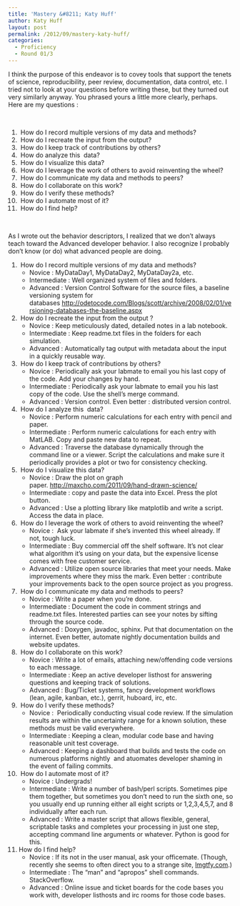 ```yaml
---
title: 'Mastery &#8211; Katy Huff'
author: Katy Huff
layout: post
permalink: /2012/09/mastery-katy-huff/
categories:
  - Proficiency
  - Round 01/3
---
```

I think the purpose of this endeavor is to covey tools that support the tenets of science, reproducibility, peer review, documentation, data control, etc. I tried not to look at your questions before writing these, but they turned out very similarly anyway. You phrased yours a little more clearly, perhaps. Here are my questions :

&nbsp;

1.   How do I record multiple versions of my data and methods?
2.   How do I recreate the input from the output?
3.   How do I keep track of contributions by others?
4.   How do analyze this  data?
5.   How do I visualize this data?
6.   How do I leverage the work of others to avoid reinventing the wheel?
7.   How do I communicate my data and methods to peers?
8.   How do I collaborate on this work?
9.   How do I verify these methods?
10.  How do I automate most of it?
11.  How do I find help?

&nbsp;

As I wrote out the behavior descriptors, I realized that we don&#8217;t always teach toward the Advanced developer behavior. I also recognize I probably don&#8217;t know (or do) what advanced people are doing.

1.   How do I record multiple versions of my data and methods? 
    *   Novice : MyDataDay1, MyDataDay2, MyDataDay2a, etc.
    *   Intermediate : Well organized system of files and folders.
    *   Advanced : Version Control Software for the source files, a baseline versioning system for databases <http://odetocode.com/Blogs/scott/archive/2008/02/01/versioning-databases-the-baseline.aspx>
2.   How do I recreate the input from the output ? 
    *   Novice : Keep meticulously dated, detailed notes in a lab notebook.
    *   Intermediate : Keep readme.txt files in the folders for each simulation.
    *   Advanced : Automatically tag output with metadata about the input in a quickly reusable way.
3.   How do I keep track of contributions by others? 
    *   Novice : Periodically ask your labmate to email you his last copy of the code. Add your changes by hand.
    *   Intermediate : Periodically ask your labmate to email you his last copy of the code. Use the shell&#8217;s merge command.
    *   Advanced : Version control. Even better : distributed version control.
4.   How do I analyze this  data? 
    *   Novice : Perform numeric calculations for each entry with pencil and paper.
    *   Intermediate : Perform numeric calculations for each entry with MatLAB. Copy and paste new data to repeat.
    *   Advanced : Traverse the database dynamically through the command line or a viewer. Script the calculations and make sure it periodically provides a plot or two for consistency checking.
5.   How do I visualize this data? 
    *   Novice : Draw the plot on graph paper. <http://maxcho.com/2011/09/hand-drawn-science/>
    *   Intermediate : copy and paste the data into Excel. Press the plot button.
    *   Advanced : Use a plotting library like matplotlib and write a script. Access the data in place.
6.   How do I leverage the work of others to avoid reinventing the wheel? 
    *   Novice :  Ask your labmate if she&#8217;s invented this wheel already. If not, tough luck.
    *   Intermediate : Buy commercial off the shelf software. It&#8217;s not clear what algorithm it&#8217;s using on your data, but the expensive license comes with free customer service.
    *   Advanced : Utilize open source libraries that meet your needs. Make improvements where they miss the mark. Even better : contribute your improvements back to the open source project as you progress.
7.   How do I communicate my data and methods to peers? 
    *   Novice : Write a paper when you&#8217;re done.
    *   Intermediate : Document the code in comment strings and readme.txt files. Interested parties can see your notes by sifting through the source code.
    *   Advanced : Doxygen, javadoc, sphinx. Put that documentation on the internet. Even better, automate nightly documentation builds and website updates.
8.   How do I collaborate on this work? 
    *   Novice : Write a lot of emails, attaching new/offending code versions to each message.
    *   Intermediate : Keep an active developer listhost for answering questions and keeping track of solutions.
    *   Advanced : Bug/Ticket systems, fancy development workflows (lean, agile, kanban, etc.), gerrit, huboard, irc, etc.
9.   How do I verify these methods? 
    *   Novice :  Periodically conducting visual code review. If the simulation results are within the uncertainty range for a known solution, these methods must be valid everywhere.
    *   Intermediate : Keeping a clean, modular code base and having reasonable unit test coverage.
    *   Advanced : Keeping a dashboard that builds and tests the code on numerous platforms nightly  and atuomates developer shaming in the event of failing commits.
10.  How do I automate most of it? 
    *   Novice : Undergrads!
    *   Intermediate : Write a number of bash/perl scripts. Sometimes pipe them together, but sometimes you don&#8217;t need to run the sixth one, so you usually end up running either all eight scripts or 1,2,3,4,5,7, and 8 individually after each run.
    *   Advanced : Write a master script that allows flexible, general, scriptable tasks and completes your processing in just one step, accepting command line arguments or whatever. Python is good for this.
11. How do I find help? 
    *   Novice : If its not in the user manual, ask your officemate. (Though, recently she seems to often direct you to a strange site, [lmgtfy.com][1].)
    *   Intermediate : The &#8220;man&#8221; and &#8220;apropos&#8221; shell commands. StackOverflow.
    *   Advanced : Online issue and ticket boards for the code bases you work with, developer listhosts and irc rooms for those code bases.

 [1]: http://lmgtfy.com/